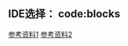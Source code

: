 ## IDE选择： code:blocks

[参考资料1](https://linux.cn/article-5078-1.html) [参考资料2](http://www.cnblogs.com/Nimeux/archive/2010/07/07/1772788.html)
